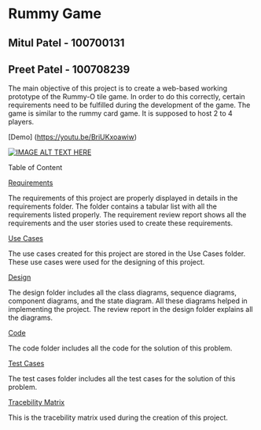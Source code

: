 # Rummy Game 

## Mitul Patel - 100700131
## Preet Patel - 100708239

The main objective of this project is to create a web-based working prototype of the Rummy-O tile game. In order to do this correctly, certain requirements need to be fulfilled during the development of the game. The game is similar to the rummy card game. It is supposed to host 2 to 4 players.

[Demo] (https://youtu.be/BriUKxoawiw)

[![IMAGE ALT TEXT HERE](https://img.youtube.com/vi/BriUKxoawiw/0.jpg)](https://www.youtube.com/watch?v=BriUKxoawiw)

Table of Content

[Requirements](https://github.com/Mitul2000/Rummy-Cube/tree/master/Requirements)

The requirements of this project are properly displayed in details in the requirements folder. The folder contains a tabular list with all the requirements listed properly. The requirement review report shows all the requirements and the user stories used to create these requirements.

[Use Cases](https://github.com/Mitul2000/Rummy-Cube/tree/master/Use%20Cases)

The use cases created for this project are stored in the Use Cases folder. These use cases were used for the designing of this project.

[Design](https://github.com/Mitul2000/Rummy-Cube/tree/master/Design)

The design folder includes all the class diagrams, sequence diagrams, component diagrams, and the state diagram. All these diagrams helped in implementing the project. The review report in the design folder explains all the diagrams.

[Code](https://github.com/Mitul2000/Rummy-Cube/tree/master/Code/RummyFinal)

The code folder includes all the code for the solution of this problem.

[Test Cases](https://github.com/Mitul2000/Rummy-Cube/tree/master/Code/RummyFinal/test)

The test cases folder includes all the test cases for the solution of this problem. 

[Tracebility Matrix](https://github.com/Mitul2000/Rummy-Cube/blob/master/Tracability%20Matrix%20-%20Sheet1.pdf)

This is the tracebility matrix used during the creation of this project.

